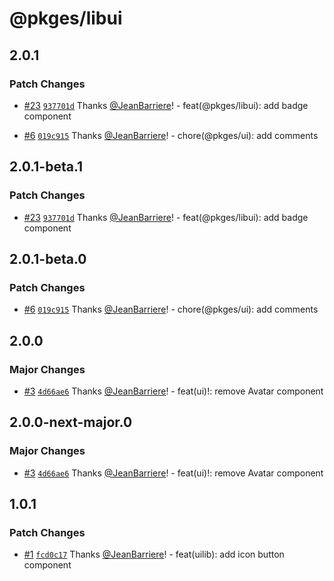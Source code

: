 # @pkges/libui

## 2.0.1

### Patch Changes

- [#23](https://github.com/JeanBarriere/turbo-changeset-monorepo/pull/23) [`937701d`](https://github.com/JeanBarriere/turbo-changeset-monorepo/commit/937701d74d46c109e781c304212e01fd40068745) Thanks [@JeanBarriere](https://github.com/JeanBarriere)! - feat(@pkges/libui): add badge component

- [#6](https://github.com/JeanBarriere/turbo-changeset-monorepo/pull/6) [`019c915`](https://github.com/JeanBarriere/turbo-changeset-monorepo/commit/019c9155e498aa89b43f428c9afcb9280407f51b) Thanks [@JeanBarriere](https://github.com/JeanBarriere)! - chore(@pkges/ui): add comments

## 2.0.1-beta.1

### Patch Changes

- [#23](https://github.com/JeanBarriere/turbo-changeset-monorepo/pull/23) [`937701d`](https://github.com/JeanBarriere/turbo-changeset-monorepo/commit/937701d74d46c109e781c304212e01fd40068745) Thanks [@JeanBarriere](https://github.com/JeanBarriere)! - feat(@pkges/libui): add badge component

## 2.0.1-beta.0

### Patch Changes

- [#6](https://github.com/JeanBarriere/turbo-changeset-monorepo/pull/6) [`019c915`](https://github.com/JeanBarriere/turbo-changeset-monorepo/commit/019c9155e498aa89b43f428c9afcb9280407f51b) Thanks [@JeanBarriere](https://github.com/JeanBarriere)! - chore(@pkges/ui): add comments

## 2.0.0

### Major Changes

- [#3](https://github.com/JeanBarriere/turbo-changeset-monorepo/pull/3) [`4d66ae6`](https://github.com/JeanBarriere/turbo-changeset-monorepo/commit/4d66ae69191adb02c4891efd50c4d80b10743d96) Thanks [@JeanBarriere](https://github.com/JeanBarriere)! - feat(ui)!: remove Avatar component

## 2.0.0-next-major.0

### Major Changes

- [#3](https://github.com/JeanBarriere/turbo-changeset-monorepo/pull/3) [`4d66ae6`](https://github.com/JeanBarriere/turbo-changeset-monorepo/commit/4d66ae69191adb02c4891efd50c4d80b10743d96) Thanks [@JeanBarriere](https://github.com/JeanBarriere)! - feat(ui)!: remove Avatar component

## 1.0.1

### Patch Changes

- [#1](https://github.com/JeanBarriere/turbo-changeset-monorepo/pull/1) [`fcd0c17`](https://github.com/JeanBarriere/turbo-changeset-monorepo/commit/fcd0c17bbd72ae2b1efcba1d19e5e8b3c6a76c78) Thanks [@JeanBarriere](https://github.com/JeanBarriere)! - feat(uilib): add icon button component
